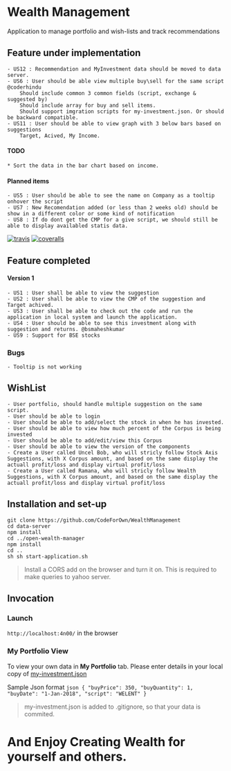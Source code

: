 # Wealth Management
Application to manage portfolio and wish-lists and track recommendations

## Feature under implementation
    - US12 : Recommendation and MyInvestment data should be moved to data server.
    - US6 : User should be able view multiple buy\sell for the same script @coderhindu
        Should include common 3 common fields (script, exchange & suggested by)
        Should include array for buy and sell items.
        Should support imgration scripts for my-investment.json. Or should be backward compatible.
    - US11 : User should be able to view graph with 3 below bars based on suggestions
        Target, Acived, My Income.

####    TODO
    * Sort the data in the bar chart based on income.
####    Planned items
    - US5 : User should be able to see the name on Company as a tooltip onhover the script
    - US7 : New Recomendation added (or less than 2 weeks old) should be show in a different color or some kind of notification
    - US8 : If do dont get the CMP for a give script, we should still be able to display availabled statis data.
    


[![travis](https://img.shields.io/travis/chartjs/Chart.js.svg?style=flat-square&maxAge=60)](https://travis-ci.org/chartjs/Chart.js) [![coveralls](https://img.shields.io/coveralls/chartjs/Chart.js.svg?style=flat-square&maxAge=600)](https://coveralls.io/github/chartjs/Chart.js?branch=master)
## Feature completed
####    Version 1
    - US1 : User shall be able to view the suggestion
    - US2 : User shall be able to view the CMP of the suggestion and Target achived.
    - US3 : User shall be able to check out the code and run the application in local system and launch the application.
    - US4 : User should be able to see this investment along with suggestion and returns. @bsmaheshkumar
    - US9 : Support for BSE stocks

### Bugs
    - Tooltip is not working

## WishList
    - User portfolio, should handle multiple suggestion on the same script.
    - User should be able to login
    - User should be able to add/select the stock in when he has invested.
    - User should be able to view how much percent of the Corpus is being invested
    - User should be able to add/edit/view this Corpus
    - User should be able to view the version of the components
    - Create a User called Uncel Bob, who will stricly follow Stock Axis Suggestions, with X Corpus amount, and based on the same display the actuall profit/loss and display virtual profit/loss
    - Create a User called Ramana, who will stricly follow Wealth Suggestions, with X Corpus amount, and based on the same display the actuall profit/loss and display virtual profit/loss


## Installation and set-up
```
git clone https://github.com/CodeForOwn/WealthManagement
cd data-server
npm install
cd ../open-wealth-manager
npm install
cd ..
sh sh start-application.sh
```
> Install a CORS add on the browser and turn it on. This is required to make queries to yahoo server.

##  Invocation
### Launch 
`http://localhost:4n00/` in the browser

### My Portfolio View

To view your own data in **My Portfolio** tab. Please enter details in your local copy of [my-investment.json](https://github.com/CodeForOwn/WealthManagement/blob/master/wealth-management-client/src/app/data/my-investment.json)
        
Sample Json format
    ```json
        {
        "buyPrice": 350,
        "buyQuantity": 1,
        "buyDate": "1-Jan-2018",
        "script": "WELENT"
        }
    ```

> my-investment.json is added to .gitignore, so that your data is commited.


# And Enjoy Creating Wealth for yourself and others.
